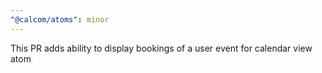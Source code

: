 ```yaml
---
"@calcom/atoms": minor
---
```


This PR adds ability to display bookings of a user event for calendar view atom
